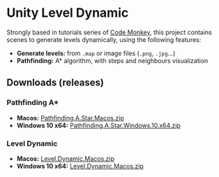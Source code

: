 # Unity Level Dynamic

Strongly based in tutorials series of [Code Monkey](https://unitycodemonkey.com/), this project contains scenes to generate levels dynamically, using the following features:

- **Generate levels:** from `.map` or image files (`.png`, `.jpg`...)
- **Pathfinding:** A* algorithm, with steps and neighbours visualization

## Downloads (releases)

### Pathfinding A*

- **Macos:** [Pathfinding.A.Star.Macos.zip](https://github.com/mfdeveloper/Unity.Level.Dynamic/releases/download/v0.0.1/Pathfinding.A.Star.Macos.zip)
- **Windows 10 x64:** [Pathfinding.A.Star.Windows.10.x64.zip](https://github.com/mfdeveloper/Unity.Level.Dynamic/releases/download/v0.0.1/Pathhfinding.A.Star.Windows.10.x64.zip)

### Level Dynamic

- **Macos:** [Level.Dynamic.Macos.zip](https://github.com/mfdeveloper/Unity.Level.Dynamic/releases/download/v0.0.2/Level.Dynamic.Macos.zip)
- **Windows 10 x64:** [Level.Dynamic.Macos.zip](https://github.com/mfdeveloper/Unity.Level.Dynamic/releases/download/v0.0.2/Level.Design.Dynamic.Win10.x64.zip)